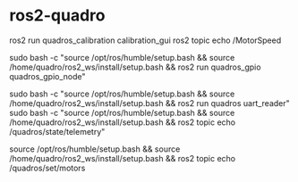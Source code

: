 # ros2-quadro

ros2 run quadros_calibration calibration_gui
ros2 topic echo /MotorSpeed

sudo bash -c "source /opt/ros/humble/setup.bash && source /home/quadro/ros2_ws/install/setup.bash && ros2 run quadros_gpio quadros_gpio_node"

sudo bash -c "source /opt/ros/humble/setup.bash && source /home/quadro/ros2_ws/install/setup.bash && ros2 run quadros uart_reader"
sudo bash -c "source /opt/ros/humble/setup.bash && source /home/quadro/ros2_ws/install/setup.bash && ros2 topic echo /quadros/state/telemetry"


source /opt/ros/humble/setup.bash && source /home/quadro/ros2_ws/install/setup.bash && ros2 topic echo /quadros/set/motors